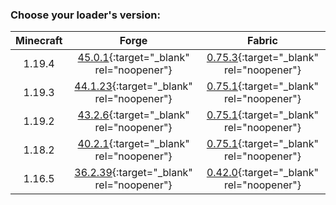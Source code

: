 ### Choose your loader's version:

| Minecraft |                                              Forge                                              |                                                Fabric                                                |
| :-------: | :---------------------------------------------------------------------------------------------: | :--------------------------------------------------------------------------------------------------: |
| 1.19.4    | [45.0.1](https://ladylexxie.github.io/forge-javadocs/1.19.4/){:target="_blank" rel="noopener"}  | [0.75.3](https://maven.fabricmc.net/docs/fabric-api-0.75.3+1.19.4/){:target="_blank" rel="noopener"} |
| 1.19.3    | [44.1.23](https://ladylexxie.github.io/forge-javadocs/1.19.3/){:target="_blank" rel="noopener"} | [0.75.1](https://maven.fabricmc.net/docs/fabric-api-0.75.1+1.19.3/){:target="_blank" rel="noopener"} |
| 1.19.2    | [43.2.6](https://ladylexxie.github.io/forge-javadocs/1.19.2/){:target="_blank" rel="noopener"}  | [0.75.1](https://maven.fabricmc.net/docs/fabric-api-0.75.1+1.19.2/){:target="_blank" rel="noopener"} |
| 1.18.2    | [40.2.1](https://ladylexxie.github.io/forge-javadocs/1.18.2/){:target="_blank" rel="noopener"}  | [0.75.1](https://maven.fabricmc.net/docs/fabric-api-0.75.1+1.18.2/){:target="_blank" rel="noopener"} |
| 1.16.5    | [36.2.39](https://ladylexxie.github.io/forge-javadocs/1.16.5/){:target="_blank" rel="noopener"} | [0.42.0](https://maven.fabricmc.net/docs/fabric-api-0.42.0+1.16/){:target="_blank" rel="noopener"}   |
